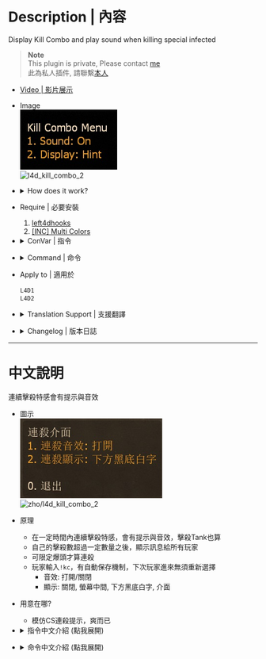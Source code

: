 # Description | 內容
Display Kill Combo and play sound when killing special infected

> __Note__ <br/>
This plugin is private, Please contact [me](https://github.com/fbef0102/Game-Private_Plugin#私人插件列表-private-plugins-list)<br/>
此為私人插件, 請聯繫[本人](https://github.com/fbef0102/Game-Private_Plugin#私人插件列表-private-plugins-list)

* [Video | 影片展示](https://youtu.be/klrjfJlCVNI)

* Image
    <br/>![l4d_kill_combo_1](image/l4d_kill_combo_1.jpg)
    <br/>![l4d_kill_combo_2](image/l4d_kill_combo_2.gif)

* <details><summary>How does it work?</summary>

    * Display multi kill text and play sound when player keep killing special infected including tank
	* Accumulate S.I kill combo when headshot only
    * Type ```!kc```, Settings will be saved to sCookiesCached. Player will have same settings if rejoin server next time.
        * Sound: on/off sound
        * Display: Off, Center text, Hint, Menu
</details>

* Require | 必要安裝
	1. [left4dhooks](https://forums.alliedmods.net/showthread.php?t=321696)
	2. [[INC] Multi Colors](https://github.com/fbef0102/L4D1_2-Plugins/releases/tag/Multi-Colors)

* <details><summary>ConVar | 指令</summary>

	* cfg/sourcemod/l4d_kill_combo.cfg
        ```php
        // 0=Plugin off, 1=Plugin on.
        l4d_kill_combo_enable "1"

        // Accumulate S.I kill combo within this time
        l4d_kill_combo_time "4.0"

        // 0=Accumulate kill combo from first kill. 1=Accumulate kill combo if keep killing S.I.
        l4d_kill_combo_reset_type "1"

        // 1=Accumulate S.I kill combo when headshot only, 2=Reset kill combo if not headshot (0=Off)
        l4d_kill_combo_headshot_only "0"

        // Reset kill combo if receive this amount of damage during combo (0=off)
        l4d_kill_combo_reset_damage "10.0"

        // Play sound file when first kill (relative to to sound/, empty=No Sound)
        l4d_kill_combo_sound_1 "ui/littlereward.wav"

        // Play sound file when double kill (relative to to sound/, empty=No Sound)
        l4d_kill_combo_sound_2 "ui/beep07.wav"

        // Play sound file when triple kill (relative to to sound/, empty=No Sound)
        l4d_kill_combo_sound_3 "ui/beep22.wav"

        // Play sound file when 4th kill (relative to to sound/, empty=No Sound)
        l4d_kill_combo_sound_4 "ui/beepclear.wav"

        // Play sound file when 5th kill (relative to to sound/, empty=No Sound)
        l4d_kill_combo_sound_5 "ui/gift_drop.wav"

        // Play sound file when 6th kill (relative to to sound/, empty=No Sound)
        l4d_kill_combo_sound_6 "ui/bigreward.wav"

        // Play sound file when 7th kill (relative to to sound/, empty=No Sound)
        l4d_kill_combo_sound_7 "ui/menu_enter05.wav"

        // Play sound file when 8th kill (relative to to sound/, empty=No Sound)
        l4d_kill_combo_sound_8 "ui/survival_medal.wav"

        // Play sound file when 9+ kill (relative to to sound/, empty=No Sound)
        l4d_kill_combo_sound_multi "ui/survival_teamrec.wav"

        // Announce player's kill combo in chatbox when
        // 1=After kill combo time end
        // 2=Once Count combo >= _notify_numbe cvar value
        // 0=off
        l4d_kill_combo_notify_type "2"

        // If player's kill combo >= this valve, announce kill combo in chatbox
        l4d_kill_combo_notify_number "5"
        ```
</details>

* <details><summary>Command | 命令</summary>
    
	* **Open menu for kill combo**
		```php
		sm_kc
		```
</details>

* Apply to | 適用於
    ```
    L4D1
    L4D2
    ```

* <details><summary>Translation Support | 支援翻譯</summary>

	```
	English
	繁體中文
	简体中文
	```
</details>

* <details><summary>Changelog | 版本日誌</summary>

    * v1.2 (2024-2-15)
        * Headshot only when kill si
        * Update cvars

    * v1.1 (2024-1-9)
        * Update translation
        * Add "Display: Menu"

    * v1.0 (2022-12-7)
	    * Initial Release
</details>

- - - -
# 中文說明
連續擊殺特感會有提示與音效

* 圖示
    <br/>![zho/l4d_kill_combo_1](image/zho/l4d_kill_combo_1.jpg)
    <br/>![zho/l4d_kill_combo_2](image/zho/l4d_kill_combo_2.gif)
* 原理
    * 在一定時間內連續擊殺特感，會有提示與音效，擊殺Tank也算
    * 自己的擊殺數超過一定數量之後，顯示訊息給所有玩家
    * 可限定爆頭才算連殺
    * 玩家輸入```!kc```，有自動保存機制，下次玩家進來無須重新選擇
        * 音效: 打開/關閉
        * 顯示: 關閉, 螢幕中間, 下方黑底白字, 介面

* 用意在哪?
    * 模仿CS連殺提示，爽而已

* <details><summary>指令中文介紹 (點我展開)</summary>

	* cfg/sourcemod/l4d_kill_combo.cfg
        ```php
        // 0=關閉插件, 1=啟動插件
        l4d_kill_combo_enable "1"

        // 4秒內累積特感擊殺數
        l4d_kill_combo_time "4.0"

        // 0 = 從第一個殺死的特感開始計時，計算4秒內累積的特感擊殺數
        // 1 = 只要4秒內持續殺死特感，繼續計時
        l4d_kill_combo_reset_type "1"

        // 1 = 殺死特感沒爆頭不列入擊殺數 (繼續計時)
        // 2 = 殺死特感沒爆頭，中斷計時與擊殺數
        // 0 = 關閉這項功能
        l4d_kill_combo_headshot_only "0"

        // 如果受到10滴以上的傷害，中斷計時與擊殺數 (0=關閉這項功能)
        l4d_kill_combo_reset_damage "10.0"

        // 首殺的音效 (路徑相對於 sound 資料夾, 空白=無音效)
        l4d_kill_combo_sound_1 "ui/littlereward.wav"

        // 雙殺的音效 (路徑相對於 sound 資料夾, 空白=無音效)
        l4d_kill_combo_sound_2 "ui/beep07.wav"

        // 三連殺的音效 (路徑相對於 sound 資料夾, 空白=無音效)
        l4d_kill_combo_sound_3 "ui/beep22.wav"

        // 4連殺的音效 (路徑相對於 sound 資料夾, 空白=無音效)
        l4d_kill_combo_sound_4 "ui/beepclear.wav"

        // 5連殺的音效 (路徑相對於 sound 資料夾, 空白=無音效)
        l4d_kill_combo_sound_5 "ui/gift_drop.wav"

        // 6連殺的音效 (路徑相對於 sound 資料夾, 空白=無音效)
        l4d_kill_combo_sound_6 "ui/bigreward.wav"

        // 7連殺的音效 (路徑相對於 sound 資料夾, 空白=無音效)
        l4d_kill_combo_sound_7 "ui/menu_enter05.wav"

        // 8連殺的音效 (路徑相對於 sound 資料夾, 空白=無音效)
        l4d_kill_combo_sound_8 "ui/survival_medal.wav"

        // 9連殺以上的音效 (路徑相對於 sound 資料夾, 空白=無音效)
        l4d_kill_combo_sound_multi "ui/survival_teamrec.wav"

        // (將自己的擊殺數顯示給所有玩家 + 並在頭上冒出獎盃的特效)
        // 1 = 當計時時間到之時
        // 2 = 當殺死特感並擊殺數大於或等於"l4d_kill_combo_notify_number"指令值之時
        // 0 = 關閉此功能
        l4d_kill_combo_notify_type "2"

        // 當自己的擊殺數大於或等於此指令值，在聊天框打印自己的擊殺數，顯示給所有玩家
        l4d_kill_combo_notify_number "5"
        ```
</details>

* <details><summary>命令中文介紹 (點我展開)</summary>
    
	* **打開擊殺介面**
		```php
		sm_kc
		```
</details>